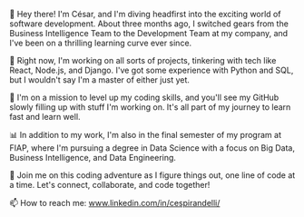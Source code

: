 👋 Hey there! I'm César, and I'm diving headfirst into the exciting world of software development. 
About three months ago, I switched gears from the Business Intelligence Team to the Development Team at my company, and I've been on a thrilling learning curve ever since.

💼 Right now, I'm working on all sorts of projects, tinkering with tech like React, Node.js, and Django. 
I've got some experience with Python and SQL, but I wouldn't say I'm a master of either just yet.

🚀 I'm on a mission to level up my coding skills, and you'll see my GitHub slowly filling up with stuff I'm working on. 
It's all part of my journey to learn fast and learn well.

📊 In addition to my work, I'm also in the final semester of my program at FIAP, where I'm pursuing a degree in Data Science with a focus on Big Data, Business Intelligence, and Data Engineering. 

🤝 Join me on this coding adventure as I figure things out, one line of code at a time. 
Let's connect, collaborate, and code together! 

📫 How to reach me: www.linkedin.com/in/cespirandelli/

<!---
cespirandelli/cespirandelli is a ✨ special ✨ repository because its `README.md` (this file) appears on your GitHub profile.
You can click the Preview link to take a look at your changes.
--->
